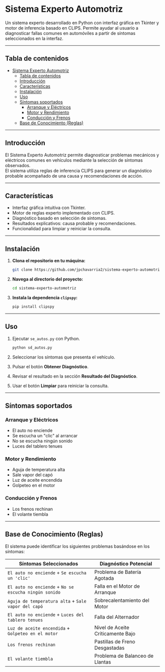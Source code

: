 # Sistema Experto Automotriz

Un sistema experto desarrollado en Python con interfaz gráfica en Tkinter y motor de inferencia basado en CLIPS. Permite ayudar al usuario a diagnosticar fallas comunes en automóviles a partir de síntomas seleccionados en la interfaz.

---

## Tabla de contenidos

- [Sistema Experto Automotriz](#sistema-experto-automotriz)
  - [Tabla de contenidos](#tabla-de-contenidos)
  - [Introducción](#introducción)
  - [Características](#características)
  - [Instalación](#instalación)
  - [Uso](#uso)
  - [Síntomas soportados](#síntomas-soportados)
    - [Arranque y Eléctricos](#arranque-y-eléctricos)
    - [Motor y Rendimiento](#motor-y-rendimiento)
    - [Conducción y Frenos](#conducción-y-frenos)
  - [Base de Conocimiento (Reglas)](#base-de-conocimiento-reglas)

---

## Introducción

El Sistema Experto Automotriz permite diagnosticar problemas mecánicos y eléctricos comunes en vehículos mediante la selección de síntomas observados.  
El sistema utiliza reglas de inferencia CLIPS para generar un diagnóstico probable acompañado de una causa y recomendaciones de acción.

---

## Características

- Interfaz gráfica intuitiva con Tkinter.  
- Motor de reglas experto implementado con CLIPS.  
- Diagnóstico basado en selección de síntomas.  
- Resultados explicativos: causa probable y recomendaciones.  
- Funcionalidad para limpiar y reiniciar la consulta.  

---

## Instalación

1. **Clona el repositorio en tu máquina:**

    ```bash
    git clone https://github.com/jpchavarria2/sistema-experto-automotriz.git
    ```

2. **Navega al directorio del proyecto:**

    ```bash
    cd sistema-experto-automotriz
    ```

3. **Instala la dependencia `clipspy`:**

    ```bash
    pip install clipspy
    ```  

---

## Uso

1. Ejecutar `se_autos.py` con Python.

    ```bash
    python sd_autos.py
    ```  

2. Seleccionar los síntomas que presenta el vehículo.  
3. Pulsar el botón **Obtener Diagnóstico**.  
4. Revisar el resultado en la sección **Resultado del Diagnóstico**.  
5. Usar el botón **Limpiar** para reiniciar la consulta.  

---

## Síntomas soportados

### Arranque y Eléctricos

- El auto no enciende  
- Se escucha un "clic" al arrancar  
- No se escucha ningún sonido  
- Luces del tablero tenues  

### Motor y Rendimiento

- Aguja de temperatura alta  
- Sale vapor del capó  
- Luz de aceite encendida  
- Golpeteo en el motor  

### Conducción y Frenos

- Los frenos rechinan  
- El volante tiembla  

---

## Base de Conocimiento (Reglas)

El sistema puede identificar los siguientes problemas basándose en los síntomas:

| Síntomas Seleccionados                               | Diagnóstico Potencial                 |
| ---------------------------------------------------- | ------------------------------------- |
| `El auto no enciende` + `Se escucha un 'clic'`       | Problema de Batería Agotada           |
| `El auto no enciende` + `No se escucha ningún sonido` | Falla en el Motor de Arranque         |
| `Aguja de temperatura alta` + `Sale vapor del capó`  | Sobrecalentamiento del Motor          |
| `El auto no enciende` + `Luces del tablero tenues`   | Falla del Alternador                  |
| `Luz de aceite encendida` + `Golpeteo en el motor`   | Nivel de Aceite Críticamente Bajo     |
| `Los frenos rechinan`                                | Pastillas de Freno Desgastadas        |
| `El volante tiembla`                                 | Problema de Balanceo de Llantas       |
